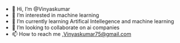 - 👋 Hi, I’m @Vinyaskumar
- 👀 I’m interested in machine learning
- 🌱 I’m currently learning Artifical Intellegence and machine learning
- 💞️ I’m looking to collaborate on ai companies
- 📫 How to reach me ,Vinyaskumar75@gmail.com

<!---
Vinyaskumar/Vinyaskumar is a ✨ special ✨ repository because its `README.md` (this file) appears on your GitHub profile.
You can click the Preview link to take a look at your changes.
--->
